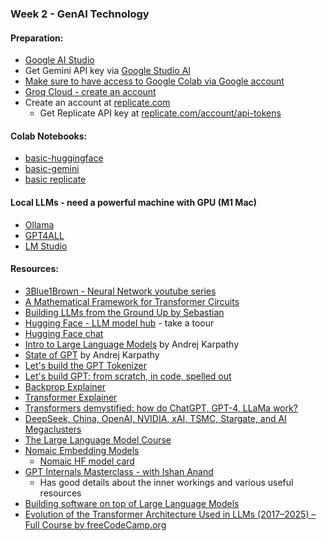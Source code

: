 ### Week 2 - GenAI Technology

#### Preparation:
* [Google AI Studio](https://aistudio.google.com/prompts/new_chat)
* Get Gemini API key via [Google Studio AI](https://aistudio.google.com/apikey)
* [Make sure to have access to Google Colab via Google account](https://colab.research.google.com/)
* [Groq Cloud - create an account](https://console.groq.com/playground)
* Create an account at [replicate.com]( https://replicate.com/) 
    * Get Replicate API key at [replicate.com/account/api-tokens](https://replicate.com/account/api-tokens)


#### Colab Notebooks:

* [basic-huggingface](https://colab.research.google.com/drive/1c8hGqXNkhhBlCVSzWJnME3ij-DKBijT3#scrollTo=ewJenEWeIf6B)
* [basic-gemini](https://colab.research.google.com/drive/1IbQg-TB3_DQ5Nt6QyB29UWjPL9k-pebF?usp=sharing)
* [basic replicate](https://colab.research.google.com/drive/1bWP_807B4ILnFOcNO3zZnT1B8966z_fA?usp=sharing)

#### Local LLMs - need a powerful machine with GPU (M1 Mac)
* [Ollama](https://ollama.com/)
* [GPT4ALL](https://gpt4all.io/index.html)
* [LM Studio](https://lmstudio.ai/)


#### Resources:
* [3Blue1Brown - Neural Network youtube series](https://www.youtube.com/watch?v=aircAruvnKk&list=PLZHQObOWTQDNU6R1_67000Dx_ZCJB-3pi)
* [A Mathematical Framework for Transformer Circuits](https://transformer-circuits.pub/2021/framework/index.html)
* [Building LLMs from the Ground Up by Sebastian](https://magazine.sebastianraschka.com/p/building-llms-from-the-ground-up)
* [Hugging Face - LLM model hub](https://huggingface.co/) - take a toour
* [Hugging Face chat](https://huggingface.co/chat/)
* [Intro to Large Language Models](https://www.youtube.com/watch?v=zjkBMFhNj_g) by Andrej Karpathy
* [State of GPT](https://www.youtube.com/watch?v=bZQun8Y4L2A) by Andrej Karpathy
* [Let's build the GPT Tokenizer](https://www.youtube.com/watch?v=zduSFxRajkE)
* [Let's build GPT: from scratch, in code, spelled out](https://www.youtube.com/watch?v=kCc8FmEb1nY)
* [Backprop Explainer](https://xnought.github.io/backprop-explainer/)
* [Transformer Explainer](https://poloclub.github.io/transformer-explainer/)
* [Transformers demystified: how do ChatGPT, GPT-4, LLaMa work?](https://www.youtube.com/watch?v=C6ZszXYPDDw)
* [DeepSeek, China, OpenAI, NVIDIA, xAI, TSMC, Stargate, and AI Megaclusters](https://www.youtube.com/watch?v=_1f-o0nqpEI)
* [The Large Language Model Course](https://towardsdatascience.com/the-large-language-model-course-b6663cd57ceb/)
* [Nomaic Embedding Models](https://www.nomic.ai/blog/posts/nomic-embed-text-v1)
   * [Nomaic HF model card](https://huggingface.co/nomic-ai/nomic-embed-text-v1.5)
* [GPT Internals Masterclass - with Ishan Anand](https://www.youtube.com/watch?v=CHfjQf0A-ws)
   * Has good details about the inner workings and various useful resources
* [Building software on top of Large Language Models](https://github.com/simonw/building-with-llms-pycon-2025?tab=readme-ov-file)
* [Evolution of the Transformer Architecture Used in LLMs (2017–2025) – Full Course by freeCodeCamp.org](https://www.youtube.com/watch?v=8WBS0dT0h2I)
